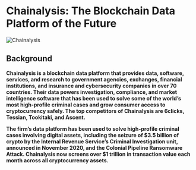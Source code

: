 # Chainalysis: The Blockchain Data Platform of the Future
![Chainalysis](https://user-images.githubusercontent.com/120342800/208010558-d02b8a1d-8531-49de-b719-4ab12561f2cd.jpg)
## Background
**Chainalysis is a blockchain data platform that provides data, software, services, and research to government agencies, exchanges, financial institutions, and insurance and cybersecurity companies in over 70 countries. Their data powers investigation, compliance, and market intelligence software that has been used to solve some of the world’s most high-profile criminal cases and grow consumer access to cryptocurrency safely. The top competitors of Chainalysis are 6clicks, Tessian, Tookitaki, and Ascent.**

**The firm’s data platform has been used to solve high-profile criminal cases involving digital assets, including the seizure of $3.5 billion of crypto by the Internal Revenue Service’s Criminal Investigation unit, announced in November 2020, and the Colonial Pipeline Ransomware Attack. Chainalysis now screens over $1 trillion in transaction value each month across all cryptocurrency assets.**

